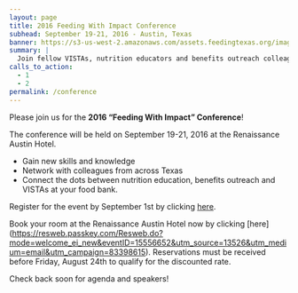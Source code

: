 ```yaml
---
layout: page
title: 2016 Feeding With Impact Conference
subhead: September 19-21, 2016 - Austin, Texas
banner: https://s3-us-west-2.amazonaws.com/assets.feedingtexas.org/images/banners/banner-02.jpg
summary: |
  Join fellow VISTAs, nutrition educators and benefits outreach colleagues in Austin for the second annual “Feeding With Impact” Conference. 
calls_to_action:
  - 1
  - 2
permalink: /conference
---
```

Please join us for the **2016 “Feeding With Impact” Conference**!      

The conference will be held on September 19-21, 2016 at the Renaissance Austin Hotel. 

* Gain new skills and knowledge
* Network with colleagues from across Texas
* Connect the dots between nutrition education, benefits outreach and VISTAs at your food bank. 

Register for the event by September 1st by clicking [here](https://goo.gl/forms/zsKgB3CRdTZPYlIB2).    

Book your room at the Renaissance Austin Hotel now by clicking [here] (https://resweb.passkey.com/Resweb.do?mode=welcome_ei_new&eventID=15556652&utm_source=13526&utm_medium=email&utm_campaign=83398615). Reservations must be received before Friday, August 24th to qualify for the discounted rate.

Check back soon for agenda and speakers! 
